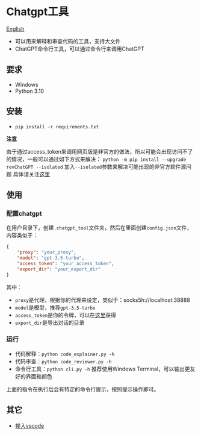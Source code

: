 # Chatgpt工具

[English](./readme.md)

- 可以用来解释和审查代码的工具，支持大文件
- ChatGPT命令行工具，可以通过命令行来调用ChatGPT

## 要求

- Windows
- Python 3.10

## 安装

- `pip install -r requirements.txt`

**注意**

由于通过access_token来调用网页版是非官方的做法，所以可能会出现访问不了的情况，一般可以通过如下方式来解决：
`python -m pip install --upgrade revChatGPT --isolated`
加入`--isolated`参数来解决可能出现的非官方软件源问题
具体请关注[这里](https://github.com/acheong08/ChatGPT)

## 使用

### 配置chatgpt

在用户目录下，创建`.chatgpt_tool`文件夹，然后在里面创建`config.json`文件，内容类似于：

```json
{
    "proxy": "your_proxy",
    "model": "gpt-3.5-turbo",
    "access_token": "your_access_token",
    "export_dir": "your_export_dir"
}
```

其中：

- `proxy`是代理，根据你的代理来设定，类似于：socks5h://localhost:38888
- `model`是模型，推荐`gpt-3.5-turbo`
- `access_token`是你的令牌，可以在[这里](https://chat.openai.com/api/auth/session)获得
- `export_dir`是导出对话的目录


### 运行

- 代码解释：`python code_explainer.py -h`
- 代码审查：`python code_reviewer.py -h`
- 命令行工具：`python cli.py -h` 推荐使用Windows Terminal，可以输出更友好的界面和颜色

上面的指令在执行后会有特定的命令行提示，按照提示操作即可。

## 其它

- [接入vscode](./vscode_zh.md)
